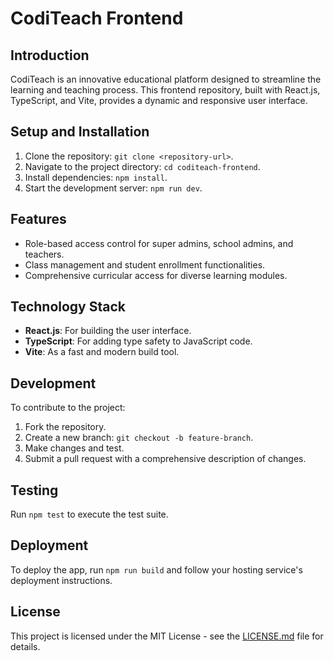 # CodiTeach Frontend

## Introduction
CodiTeach is an innovative educational platform designed to streamline the learning and teaching process. This frontend repository, built with React.js, TypeScript, and Vite, provides a dynamic and responsive user interface.

## Setup and Installation
1. Clone the repository: `git clone <repository-url>`.
2. Navigate to the project directory: `cd coditeach-frontend`.
3. Install dependencies: `npm install`.
4. Start the development server: `npm run dev`.

## Features
- Role-based access control for super admins, school admins, and teachers.
- Class management and student enrollment functionalities.
- Comprehensive curricular access for diverse learning modules.

## Technology Stack
- **React.js**: For building the user interface.
- **TypeScript**: For adding type safety to JavaScript code.
- **Vite**: As a fast and modern build tool.

## Development
To contribute to the project:
1. Fork the repository.
2. Create a new branch: `git checkout -b feature-branch`.
3. Make changes and test.
4. Submit a pull request with a comprehensive description of changes.

## Testing
Run `npm test` to execute the test suite.

## Deployment
To deploy the app, run `npm run build` and follow your hosting service's deployment instructions.

## License
This project is licensed under the MIT License - see the [LICENSE.md](LICENSE.md) file for details.
